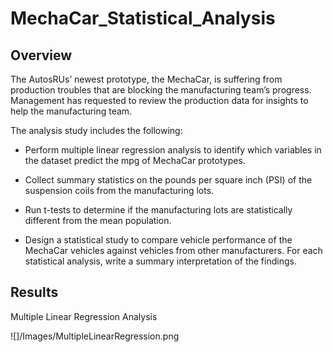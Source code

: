 # MechaCar_Statistical_Analysis

## Overview 

The AutosRUs’ newest prototype, the MechaCar, is suffering from production troubles that are blocking the manufacturing team’s progress. Management has requested to review the production data for insights to help the manufacturing team.

The analysis study includes the following: 

* Perform multiple linear regression analysis to identify which variables in the dataset predict the mpg of MechaCar prototypes.

* Collect summary statistics on the pounds per square inch (PSI) of the suspension coils from the manufacturing lots.

* Run t-tests to determine if the manufacturing lots are statistically different from the mean population.

* Design a statistical study to compare vehicle performance of the MechaCar vehicles against vehicles from other manufacturers. For each statistical analysis, write a summary interpretation of the findings.

## Results

Multiple Linear Regression Analysis

![]/Images/MultipleLinearRegression.png
